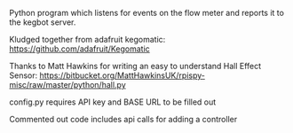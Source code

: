 Python program which listens for events on the flow meter and reports it to the kegbot server.

Kludged together from adafruit kegomatic: https://github.com/adafruit/Kegomatic 

Thanks to Matt Hawkins for writing an easy to understand Hall Effect Sensor: 
https://bitbucket.org/MattHawkinsUK/rpispy-misc/raw/master/python/hall.py

config.py requires API key and BASE URL to be filled out

Commented out code includes api calls for adding a controller
